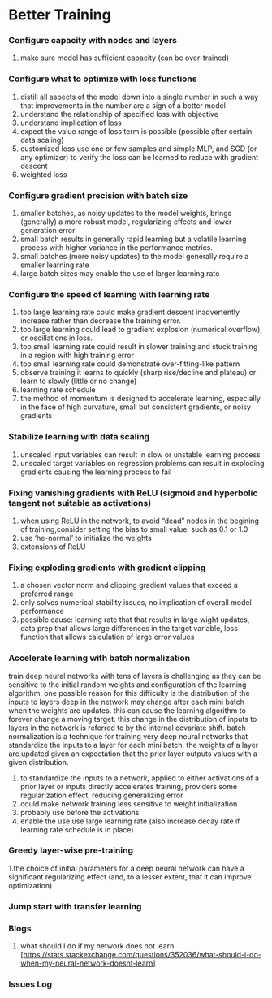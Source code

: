 # Better Training

### Configure capacity with nodes and layers

1. make sure model has sufficient capacity \(can be over-trained\)

### Configure what to optimize with loss functions

1. distill all aspects of the model down into a single number in such a way that improvements in the number are a sign of a better model
2. understand the relationship of specified loss with objective
3. understand implication of loss
4. expect the value range of loss term is possible \(possible after certain data scaling\)
5. customized loss
  use one or few samples and simple MLP, and SGD (or any optimizer) to verify the loss can be learned to reduce with gradient descent
6. weighted loss

### Configure gradient precision with batch size

1. smaller batches, as noisy updates to the model weights, brings \(generally\) a more robust model, regularizing effects and lower generation error
2. small batch results in generally rapid learning but a volatile learning process with higher variance in the performance metrics.
3. small batches \(more noisy updates\) to the model generally require a smaller learning rate
4. large batch sizes may enable the use of larger learning rate

### Configure the speed of learning with learning rate

1. too large learning rate could make gradient descent inadvertently increase rather than decrease the training error.
2. too large learning could lead to gradient explosion \(numerical overflow\), or oscillations in loss.
3. too small learning rate could result in slower training and stuck training in a region with high training error
4. too small learning rate could demonstrate over-fitting-like pattern
5. observe training it learns to quickly \(sharp rise/decline and plateau\) or learn to slowly \(little or no change\)
6. learning rate schedule
7. the method of momentum is designed to accelerate learning, especially in the face of high curvature, small but consistent gradients, or noisy gradients

### Stabilize learning with data scaling

1. unscaled input variables can result in slow or unstable learning process
2. unscaled target variables on regression problems can result in exploding gradients causing the learning process to fail

### Fixing vanishing gradients with ReLU \(sigmoid and hyperbolic tangent not suitable as activations\)

1. when using ReLU in the network, to avoid “dead” nodes in the begining of training,consider setting the bias to small value, such as 0.1 or 1.0
2. use ‘he-normal’ to initialize the weights
3. extensions of ReLU

### Fixing exploding gradients with gradient clipping

1. a chosen vector norm and clipping gradient values that exceed a preferred range
2. only solves numerical stability issues, no implication of overall model performance
3. possible cause: learning rate that that results in large wight updates, data prep that allows large differences in the target variable, loss function that allows calculation of large error values

### Accelerate learning with batch normalization

train deep neural networks with tens of layers is challenging as they can be sensitive to the initial random weights and configuration of the learning algorithm. one possible reason for this difficulty is the distribution of the inputs to layers deep in the network may change after each mini batch when the weights are updates. this can cause the learning algorithm to forever change a moving target. this change in the distribution of inputs to layers in the network is referred to by the internal covariate shift. batch normalization is a technique for training very deep neural networks that standardize the inputs to a layer for each mini batch. the weights of a layer are updated given an expectation that the prior layer outputs values with a given distribution.

1. to standardize the inputs to a network, applied to either activations of a prior layer or inputs directly accelerates training, providers some regularization effect, reducing generalizing error 
2. could make network training less sensitive to weight initialization 
3. probably use before the activations 
4. enable the use use large learning rate \(also increase decay rate if learning rate schedule is in place\)

### Greedy layer-wise pre-training

1.the choice of initial parameters for a deep neural network can have a significant regularizing effect \(and, to a lesser extent, that it can improve optimization\)

### Jump start with transfer learning

### Blogs
1. what should I do if my network does not learn [https://stats.stackexchange.com/questions/352036/what-should-i-do-when-my-neural-network-doesnt-learn]

### Issues Log

